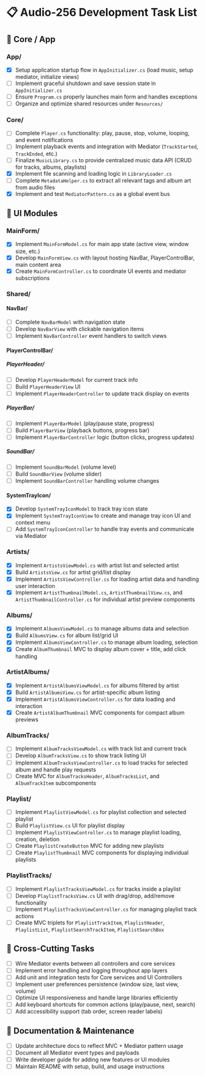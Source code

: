 # 📋 Audio-256 Development Task List

## 🔹 Core / App

### App/
- [x] Setup application startup flow in `AppInitializer.cs` (load music, setup mediator, initialize views)
- [ ] Implement graceful shutdown and save session state in `AppInitializer.cs`
- [ ] Ensure `Program.cs` properly launches main form and handles exceptions
- [ ] Organize and optimize shared resources under `Resources/`

### Core/
- [ ] Complete `Player.cs` functionality: play, pause, stop, volume, looping, and event notifications
- [ ] Implement playback events and integration with Mediator (`TrackStarted`, `TrackEnded`, etc.)
- [ ] Finalize `MusicLibrary.cs` to provide centralized music data API (CRUD for tracks, albums, playlists)
- [x] Implement file scanning and loading logic in `LibraryLoader.cs`
- [ ] Complete `MetadataHelper.cs` to extract all relevant tags and album art from audio files
- [x] Implement and test `MediatorPattern.cs` as a global event bus

## 🔹 UI Modules

### MainForm/
- [x] Implement `MainFormModel.cs` for main app state (active view, window size, etc.)
- [x] Develop `MainFormView.cs` with layout hosting NavBar, PlayerControlBar, main content area
- [x] Create `MainFormController.cs` to coordinate UI events and mediator subscriptions

### Shared/

#### NavBar/
- [ ] Complete `NavBarModel` with navigation state
- [ ] Develop `NavBarView` with clickable navigation items
- [ ] Implement `NavBarController` event handlers to switch views

#### PlayerControlBar/

##### PlayerHeader/
- [ ] Develop `PlayerHeaderModel` for current track info
- [ ] Build `PlayerHeaderView` UI
- [ ] Implement `PlayerHeaderController` to update track display on events

##### PlayerBar/
- [ ] Implement `PlayerBarModel` (play/pause state, progress)
- [ ] Build `PlayerBarView` (playback buttons, progress bar)
- [ ] Implement `PlayerBarController` logic (button clicks, progress updates)

##### SoundBar/
- [ ] Implement `SoundBarModel` (volume level)
- [ ] Build `SoundBarView` (volume slider)
- [ ] Implement `SoundBarController` handling volume changes

#### SystemTrayIcon/
- [x] Develop `SystemTrayIconModel` to track tray icon state
- [x] Implement `SystemTrayIconView` to create and manage tray icon UI and context menu
- [ ] Add `SystemTrayIconController` to handle tray events and communicate via Mediator

### Artists/
- [x] Implement `ArtistsViewModel.cs` with artist list and selected artist
- [x] Build `ArtistsView.cs` for artist grid/list display
- [x] Implement `ArtistsViewController.cs` for loading artist data and handling user interaction
- [x] Implement `ArtistThumbnailModel.cs`, `ArtistThumbnailView.cs`, and `ArtistThumbnailController.cs` for individual artist preview components

### Albums/
- [x] Implement `AlbumsViewModel.cs` to manage albums data and selection
- [x] Build `AlbumsView.cs` for album list/grid UI
- [x] Implement `AlbumsViewController.cs` to manage album loading, selection
- [x] Create `AlbumThumbnail` MVC to display album cover + title, add click handling

### ArtistAlbums/
- [x] Implement `ArtistAlbumsViewModel.cs` for albums filtered by artist
- [x] Build `ArtistAlbumsView.cs` for artist-specific album listing
- [x] Implement `ArtistAlbumsViewController.cs` for data loading and interaction
- [x] Create `ArtistAlbumThumbnail` MVC components for compact album previews

### AlbumTracks/
- [ ] Implement `AlbumTracksViewModel.cs` with track list and current track
- [ ] Develop `AlbumTracksView.cs` to show track listing UI
- [ ] Implement `AlbumTracksViewController.cs` to load tracks for selected album and handle play requests
- [ ] Create MVC for `AlbumTracksHeader`, `AlbumTracksList`, and `AlbumTrackItem` subcomponents

### Playlist/
- [ ] Implement `PlaylistViewModel.cs` for playlist collection and selected playlist
- [ ] Build `PlaylistView.cs` UI for playlist display
- [ ] Implement `PlaylistViewController.cs` to manage playlist loading, creation, deletion
- [ ] Create `PlaylistCreateButton` MVC for adding new playlists
- [ ] Create `PlaylistThumbnail` MVC components for displaying individual playlists

### PlaylistTracks/
- [ ] Implement `PlaylistTracksViewModel.cs` for tracks inside a playlist
- [ ] Develop `PlaylistTracksView.cs` UI with drag/drop, add/remove functionality
- [ ] Implement `PlaylistTracksViewController.cs` for managing playlist track actions
- [ ] Create MVC triplets for `PlaylistTrackItem`, `PlaylistHeader`, `PlaylistList`, `PlaylistSearchTrackItem`, `PlaylistSearchBox`

## 🔧 Cross-Cutting Tasks
- [ ] Wire Mediator events between all controllers and core services
- [ ] Implement error handling and logging throughout app layers
- [ ] Add unit and integration tests for Core services and UI Controllers
- [ ] Implement user preferences persistence (window size, last view, volume)
- [ ] Optimize UI responsiveness and handle large libraries efficiently
- [ ] Add keyboard shortcuts for common actions (play/pause, next, search)
- [ ] Add accessibility support (tab order, screen reader labels)

## 📝 Documentation & Maintenance
- [ ] Update architecture docs to reflect MVC + Mediator pattern usage
- [ ] Document all Mediator event types and payloads
- [ ] Write developer guide for adding new features or UI modules
- [ ] Maintain README with setup, build, and usage instructions
